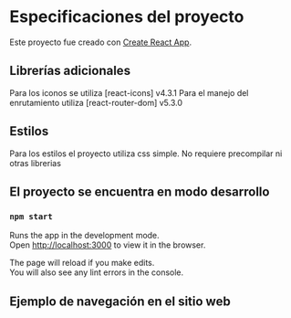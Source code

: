 # Especificaciones del proyecto

Este proyecto fue creado con [Create React App](https://github.com/facebook/create-react-app).

## Librerías adicionales
Para los iconos se utiliza  [react-icons] v4.3.1
Para el manejo del enrutamiento utiliza [react-router-dom] v5.3.0

## Estilos
Para los estilos el proyecto utiliza css simple.
No requiere precompilar ni otras librerias

## El proyecto se encuentra en modo desarrollo

### `npm start`

Runs the app in the development mode.\
Open [http://localhost:3000](http://localhost:3000) to view it in the browser.

The page will reload if you make edits.\
You will also see any lint errors in the console.

## Ejemplo de navegación en el sitio web

